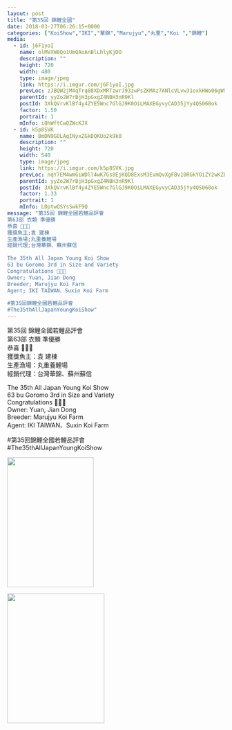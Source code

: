 ```yaml
---
layout: post
title: "第35回 錦鯉全國" 
date: 2018-03-27T06:26:15+0000 
categories: ["KoiShow","IKI","華錦","Marujyu","丸重","Koi ","錦鯉"] 
media:
  - id: j6F1yoI
    name: olMVXW8Qo1UmQAoAnBlLhlyKjDO
    description: ""   
    height: 720
    width: 480
    type: image/jpeg
    link: https://i.imgur.com/j6F1yoI.jpg
    prevLoc: zJBQW2jM4qTrq88XDxMRTzwrJ93zwPsZKMAz7ANlcVLvw31oxkHWo06gW9WZFR7n97zNN3c68m7zlWg6Hp3o0lW9M8uwO85Pv1wkF3QJyM7DrgfNLWGG6EvQt4lDBQxjG1FZoWJJEKLRTyBRQQwA0Ri3rqqGOrLrhXGRkXo0Eyu3RRmE1MP9UlVwLzzZQysmqyj8NNB0C0qn19wQ2QFqDQM1v1q5UY6mxjDogwIQ9E89LGzVi56PvDWJ82fPomPLZMGZfBZ
    parentId: yyZo2W7rBjH3pGxgZ4NBH3nR9Kl
    postId: 3XkQVrvKlBf4y4ZYE5Wnc7GlGJ9K0OiLMAXEGyvyCAD35jYy4QS060ok
    factor: 1.50
    portrait: 1
    mInfo: iQhWftCwQZWcKJX
  - id: k5p8SVK
    name: BmDN9GOLAqINyxZGkDQKUo2k9k0
    description: ""   
    height: 720
    width: 540
    type: image/jpeg
    link: https://i.imgur.com/k5p8SVK.jpg
    prevLoc: nqY7EM4wmGiWDll4wK7Gs8EjKQD8ExsM3EvmQvXgFBv10RGkYOiZY2wKZRZguonpPQWA3yClWJjwO26vtAp48nKv8ls62293mQvXfGZ6RrykVLSEWZXXmg2NUKJgOjRW80T6YwM56zr4I1Bqy1zEyGsKE11Woq1XsoxA7oBYKguLXXD43m18t91zlQQOxrIGz88ZrG7vhl9OZXNOVwI3v0nmVGxACXByOwVxY2HLPnR0qq7OtJWGk0wE7QtMxRoxZrpoHqV
    parentId: yyZo2W7rBjH3pGxgZ4NBH3nR9Kl
    postId: 3XkQVrvKlBf4y4ZYE5Wnc7GlGJ9K0OiLMAXEGyvyCAD35jYy4QS060ok
    factor: 1.33
    portrait: 1
    mInfo: LDptwQSYsSwkF9Q
message: "第35回 錦鯉全國若鯉品評會  
第63部 衣類 準優勝  
恭喜 🎉🎉🎉  
獲獎魚主;袁 建棟  
生產漁場;丸重養鯉場  
經銷代理;台灣華錦、蘇州蘇信  
  
The 35th All Japan Young Koi Show  
63 bu Goromo 3rd in Size and Variety   
Congratulations 🎉🎉🎉  
Owner; Yuan, Jian Dong  
Breeder; Marujyu Koi Farm  
Agent; IKI TAIWAN、Suxin Koi Farm  
  
#第35回錦鯉全國若鯉品評會  
#The35thAllJapanYoungKoiShow"
---
```


第35回 錦鯉全國若鯉品評會  
第63部 衣類 準優勝  
恭喜 🎉🎉🎉  
獲獎魚主：袁 建棟  
生產漁場：丸重養鯉場  
經銷代理：台灣華錦、蘇州蘇信  
  
The 35th All Japan Young Koi Show  
63 bu Goromo 3rd in Size and Variety   
Congratulations 🎉🎉🎉  
Owner: Yuan, Jian Dong  
Breeder: Marujyu Koi Farm  
Agent: IKI TAIWAN、Suxin Koi Farm  
  
#第35回錦鯉全國若鯉品評會  
#The35thAllJapanYoungKoiShow


[//]: #media:  
<a href="https://i.imgur.com/j6F1yoI.jpg"><img src="https://i.imgur.com/j6F1yoI.jpg" height="300" width="200" /></a> 
  

<a href="https://i.imgur.com/k5p8SVK.jpg"><img src="https://i.imgur.com/k5p8SVK.jpg" height="300" width="225" /></a> 
 
